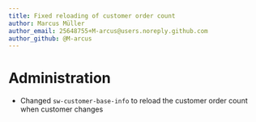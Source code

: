 ```yaml
---
title: Fixed reloading of customer order count
author: Marcus Müller
author_email: 25648755+M-arcus@users.noreply.github.com
author_github: @M-arcus
---
```

# Administration
* Changed `sw-customer-base-info` to reload the customer order count when customer changes
